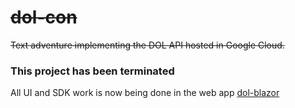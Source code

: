 # ~~dol-con~~

~~Text adventure implementing the DOL API hosted in Google Cloud.~~

### This project has been terminated

All UI and SDK work is now being done in the web app [dol-blazor](https://github.com/bcolemutech/dol-blazor)
